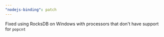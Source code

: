 ```yaml
---
"nodejs-binding": patch
---
```


Fixed using RocksDB on Windows with processors that don't have support for `popcnt`
